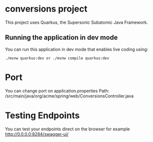 # conversions project

This project uses Quarkus, the Supersonic Subatomic Java Framework.

## Running the application in dev mode

You can run this application in dev mode that enables live coding using:
```
./mvnw quarkus:dev or ./mvnw compile quarkus:dev
```
# Port
You can change port on application.properties
Path: /src/main/java/org/acme/spring/web/ConversionsController.java

# Testing Endpoints
You can test your endpoints direct on the browser  for example  http://0.0.0.0:8284/swagger-ui/